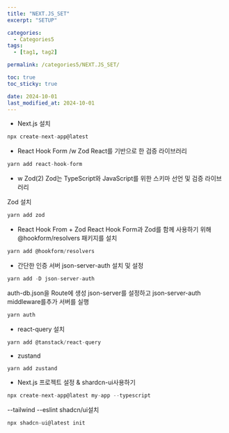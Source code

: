 ```yaml
---
title: "NEXT.JS_SET"
excerpt: "SETUP"

categories:
  - Categories5
tags:
  - [tag1, tag2]

permalink: /categories5/NEXT.JS_SET/

toc: true
toc_sticky: true

date: 2024-10-01
last_modified_at: 2024-10-01
---
```


- Next.js 설치

```js
npx create-next-app@latest
```

- React Hook Form /w Zod
  React를 기반으로 한 검증 라이브러리

```js
yarn add react-hook-form
```

- w Zod(2)
  Zod는 TypeScript와 JavaScript를 위한 스키마 선언 및 검증 라이브러리

Zod 설치

```js
yarn add zod
```

- React Hook From + Zod
  React Hook Form과 Zod를 함께 사용하기 위해 @hookform/resolvers 패키지를 설치

```js
yarn add @hookform/resolvers
```

- 간단한 인증 서버 json-server-auth
  설치 및 설정

```js
yarn add -D json-server-auth
```

auth-db.json을 Route에 생성
json-server를 설정하고 json-server-auth middleware를추가
서버를 실행

```js
yarn auth
```

- react-query 설치

```js
yarn add @tanstack/react-query
```

- zustand

```js
yarn add zustand
```

- Next.js 프로젝트 설정 & shardcn-ui사용하기

```js
npx create-next-app@latest my-app --typescript
```

--tailwind --eslint
shadcn/ui설치

```js
npx shadcn-ui@latest init
```
